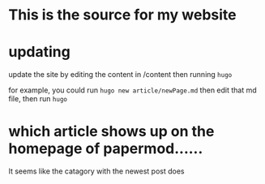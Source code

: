 # This is the source for my website


# updating

update the site by editing the content in /content then running `hugo`

for example, you could run `hugo new article/newPage.md` then edit that md file, then run `hugo`

# which article shows up on the homepage of papermod......

It seems like the catagory with the newest post does